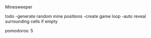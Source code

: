 Minesweeper

todo
-generate random mine positions
-create game loop
-auto reveal surrounding cells if empty 

pomodoros: 5